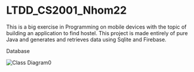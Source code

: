 # LTDD_CS2001_Nhom22

This is a big exercise in Programming on mobile devices with the topic of building an application to find hostel. This project is made entirely of pure Java and generates and retrieves data using Sqlite and Firebase.

 Database

![Class Diagram0](https://github.com/TranDatk/LTDD_CS2001_Nhom22/assets/84312661/2793dfcb-2d27-427f-a24d-eb31f475c16b)
